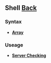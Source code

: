## Shell [Back](./../ProgrammingMenu.md)

### Syntax

- [**Array**](./array/array.md)

### Useage

- [**Server Checking**](https://github.com/SoundTooth/checkServer)
